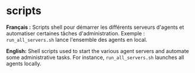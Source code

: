 # scripts

**Français :** Scripts shell pour démarrer les différents serveurs d'agents et automatiser certaines tâches d'administration. Exemple : `run_all_servers.sh` lance l'ensemble des agents en local.

**English:** Shell scripts used to start the various agent servers and automate some administrative tasks. For instance, `run_all_servers.sh` launches all agents locally.
